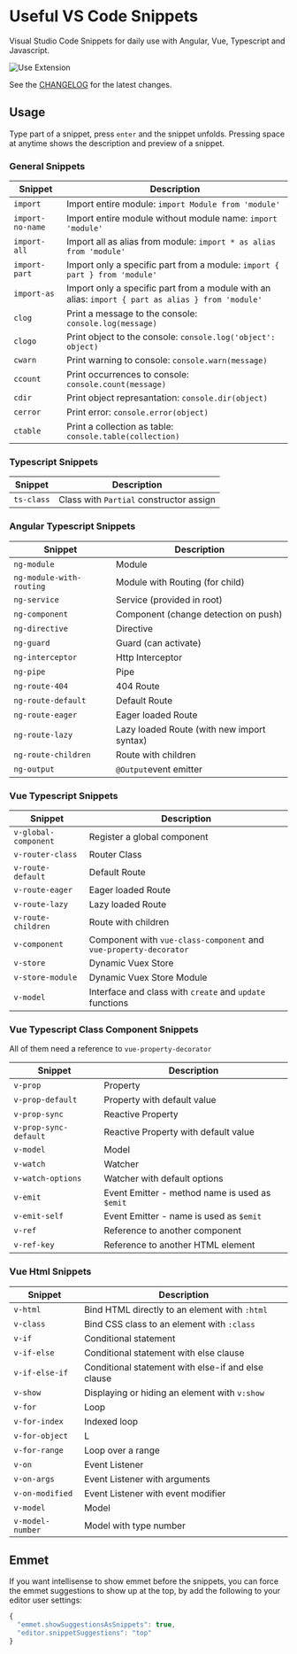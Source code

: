 # Useful VS Code Snippets

Visual Studio Code Snippets for daily use with Angular, Vue, Typescript and Javascript.

![Use Extension](images/use-extension.gif)

See the [CHANGELOG](CHANGELOG.md) for the latest changes.

## Usage

Type part of a snippet, press `enter` and the snippet unfolds. Pressing space at anytime shows the description and preview of a snippet.

### General Snippets

| Snippet          | Description                                                                                       |
| ---------------- | ------------------------------------------------------------------------------------------------- |
| `import`         | Import entire module: `import Module from 'module'`                                               |
| `import-no-name` | Import entire module without module name: `import 'module'`                                       |
| `import-all`     | Import all as alias from module: `import * as alias from 'module'`                                |
| `import-part`    | Import only a specific part from a module: `import { part } from 'module'`                        |
| `import-as`      | Import only a specific part from a module with an alias: `import { part as alias } from 'module'` |
| `clog`           | Print a message to the console: `console.log(message)`                                            |
| `clogo`          | Print object to the console: `console.log('object': object)`                                      |
| `cwarn`          | Print warning to console: `console.warn(message)`                                                 |
| `ccount`         | Print occurrences to console: `console.count(message)`                                            |
| `cdir`           | Print object represantation: `console.dir(object)`                                                |
| `cerror`         | Print error: `console.error(object)`                                                              |
| `ctable`         | Print a collection as table: `console.table(collection)`                                          |

### Typescript Snippets

| Snippet    | Description                             |
| ---------- | --------------------------------------- |
| `ts-class` | Class with `Partial` constructor assign |

### Angular Typescript Snippets

| Snippet                  | Description                                |
| ------------------------ | ------------------------------------------ |
| `ng-module`              | Module                                     |
| `ng-module-with-routing` | Module with Routing (for child)            |
| `ng-service`             | Service (provided in root)                 |
| `ng-component`           | Component (change detection on push)       |
| `ng-directive`           | Directive                                  |
| `ng-guard`               | Guard (can activate)                       |
| `ng-interceptor`         | Http Interceptor                           |
| `ng-pipe`                | Pipe                                       |
| `ng-route-404`           | 404 Route                                  |
| `ng-route-default`       | Default Route                              |
| `ng-route-eager`         | Eager loaded Route                         |
| `ng-route-lazy`          | Lazy loaded Route (with new import syntax) |
| `ng-route-children`      | Route with children                        |
| `ng-output`              | `@Output`event emitter                     |

### Vue Typescript Snippets

| Snippet              | Description                                                       |
| -------------------- | ----------------------------------------------------------------- |
| `v-global-component` | Register a global component                                       |
| `v-router-class`     | Router Class                                                      |
| `v-route-default`    | Default Route                                                     |
| `v-route-eager`      | Eager loaded Route                                                |
| `v-route-lazy`       | Lazy loaded Route                                                 |
| `v-route-children`   | Route with children                                               |
| `v-component`        | Component with `vue-class-component` and `vue-property-decorator` |
| `v-store`            | Dynamic Vuex Store                                                |
| `v-store-module`     | Dynamic Vuex Store Module                                         |
| `v-model`            | Interface and class with `create` and `update` functions          |

### Vue Typescript Class Component Snippets

All of them need a reference to `vue-property-decorator`

| Snippet               | Description                                    |
| --------------------- | ---------------------------------------------- |
| `v-prop`              | Property                                       |
| `v-prop-default`      | Property with default value                    |
| `v-prop-sync`         | Reactive Property                              |
| `v-prop-sync-default` | Reactive Property with default value           |
| `v-model`             | Model                                          |
| `v-watch`             | Watcher                                        |
| `v-watch-options`     | Watcher with default options                   |
| `v-emit`              | Event Emitter - method name is used as `$emit` |
| `v-emit-self`         | Event Emitter - name is used as `$emit`        |
| `v-ref`               | Reference to another component                 |
| `v-ref-key`           | Reference to another HTML element              |

### Vue Html Snippets

| Snippet          | Description                                        |
| ---------------- | -------------------------------------------------- |
| `v-html`         | Bind HTML directly to an element with `:html`      |
| `v-class`        | Bind CSS class to an element with `:class`         |
| `v-if`           | Conditional statement                              |
| `v-if-else`      | Conditional statement with else clause             |
| `v-if-else-if`   | Conditional statement with else-if and else clause |
| `v-show`         | Displaying or hiding an element with `v:show`      |
| `v-for`          | Loop                                               |
| `v-for-index`    | Indexed loop                                       |
| `v-for-object`   | L                                                  |
| `v-for-range`    | Loop over a range                                  |
| `v-on`           | Event Listener                                     |
| `v-on-args`      | Event Listener with arguments                      |
| `v-on-modified`  | Event Listener with event modifier                 |
| `v-model`        | Model                                              |
| `v-model-number` | Model with type number                             |

## Emmet

If you want intellisense to show emmet before the snippets, you can force the emmet suggestions to show up at the top, by add the following to your editor user settings:

```javascript
{
  "emmet.showSuggestionsAsSnippets": true,
  "editor.snippetSuggestions": "top"
}
```
